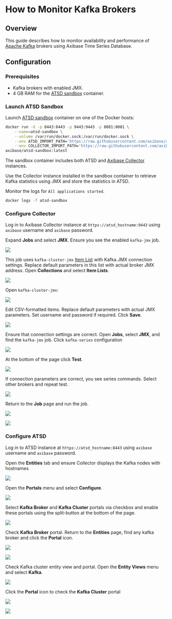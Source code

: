 # How to Monitor Kafka Brokers

## Overview

This guide describes how to monitor availability and performance of [Apache Kafka](https://kafka.apache.org/) brokers using Axibase Time Series Database.

## Configuration

### Prerequisites

* Kafka brokers with enabled JMX.
* 4 GB RAM for the [ATSD sandbox](https://github.com/axibase/dockers/blob/atsd-sandbox/README.md#atsd-sandbox-docker-image) container.

### Launch ATSD Sandbox

Launch [ATSD sandbox](https://github.com/axibase/dockers/blob/atsd-sandbox/README.md#atsd-sandbox-docker-image) container on one of the Docker hosts:

```sh
docker run -d -p 8443:8443 -p 9443:9443 -p 8081:8081 \
    --name=atsd-sandbox \
    --volume /var/run/docker.sock:/var/run/docker.sock \
    --env ATSD_IMPORT_PATH='https://raw.githubusercontent.com/axibase/atsd-use-cases/master/integrations/kafka/broker-monitoring/resources/kafka-xml.zip' \
    --env COLLECTOR_IMPORT_PATH='https://raw.githubusercontent.com/axibase/atsd-use-cases/master/integrations/kafka/broker-monitoring/resources/job_jmx_kafka-jmx.xml' \
axibase/atsd-sandbox:latest
```

The sandbox container includes both ATSD and [Axibase Collector](https://axibase.com/docs/axibase-collector/jobs/docker.html) instances.

Use the Collector instance installed in the sandbox container to retrieve Kafka statistics using JMX and store the statistics in ATSD.

Monitor the logs for `All applications started`.

```sh
docker logs -f atsd-sandbox
```

### Configure Collector

Log in to Axibase Collector instance at `https://atsd_hostname:9443` using `axibase` username and `axibase` password.

Expand **Jobs** and select **JMX**. Ensure you see the enabled `kafka-jmx` job.

![](./images/check-kafka-job.png)

This job uses `kafka-cluster-jmx` [Item List](https://axibase.com/docs/axibase-collector/jobs/jmx.html#connection-parameters) with Kafka JMX connection settings.
Replace default parameters in this list with actual broker JMX address. Open **Collections** and select **Item Lists**.

![](./images/kafka-item-list-1.png)

Open `kafka-cluster-jmx`:

![](./images/kafka-item-list-2.png)

Edit CSV-formatted items. Replace default parameters with actual JMX parameters. Set username and password if required. Click **Save**.

![](./images/kafka-item-list-3.png)

Ensure that connection settings are correct. Open **Jobs**, select **JMX**, and find the `kafka-jmx` job.
Click `kafka-series` configuration

![](./images/kafka-job-check-1.png)

At the bottom of the page click **Test**.

![](./images/kafka-job-check-2.png)

If connection parameters are correct, you see series commands. Select other brokers and repeat test.

![](./images/kafka-job-check-3.png)

Return to the **Job** page and run the job.

![](./images/kafka-job-run-1.png)

![](./images/kafka-job-run-2.png)

### Configure ATSD

Log in to ATSD instance at `https://atsd_hostname:8443` using `axibase` username and `axibase` password.

Open the **Entities** tab and ensure Collector displays the Kafka nodes with hostnames

![](./images/atsd-entities-check.png)

Open the **Portals** menu and select **Configure**.

![](./images/portals-enable-1.png)

Select **Kafka Broker** and **Kafka Cluster** portals via checkbox and enable these portals using the split-button at the bottom of the page.

![](./images/portals-enable-2.png)

Check **Kafka Broker** portal. Return to the **Entities** page, find any kafka broker and click the **Portal** icon.

![](./images/kafka-broker-portal-check-1.png)

![](./images/kafka-broker-portal-check-2.png)

Check Kafka cluster entity view and portal. Open the **Entity Views** menu and select **Kafka**.

![](./images/kafka-cluster-check-1.png)

Click the **Portal** icon to check the **Kafka Cluster** portal

![](./images/kafka-cluster-check-2.png)

![](./images/kafka-cluster-check-3.png)
